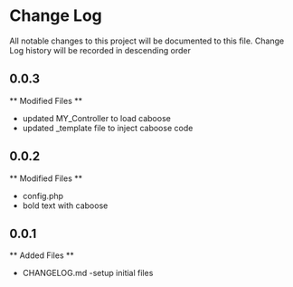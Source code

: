 # Change Log
All notable changes to this project will be documented to this file.
Change Log history will be recorded in descending order

## 0.0.3
** Modified Files **
- updated MY_Controller to load caboose
- updated _template file to inject caboose code

## 0.0.2
** Modified Files **
- config.php
- bold text with caboose

## 0.0.1
** Added Files **
- CHANGELOG.md
-setup initial files
